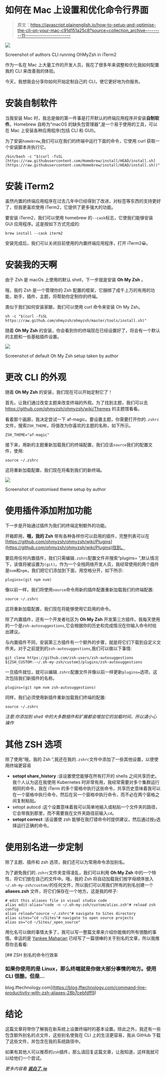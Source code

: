 # 如何在 Mac 上设置和优化命令行界面

> 原文：<https://javascript.plainenglish.io/how-to-setup-and-optimise-the-cli-on-your-mac-c91d151a25c8?source=collection_archive---------11----------------------->

![](img/28f4c177c22b27aa81056254c122cbd9.png)

Screenshot of authors CLI running OhMyZsh in iTerm2

作为一名在 Mac 上大量工作的开发人员，我花了很多年来调整和优化我如何配置我的 CLI 来改善我的体验。

今天，我想我会分享你如何开始定制自己的 CLI，使它更好地为你服务。

# 安装自制软件

当我安装 Mac 时，我总是做的第一件事是打开默认的终端应用程序并安装**自制软件**。Homebrew 自称为“macOS 的缺失包管理器”,是一个易于使用的工具，可以在 Mac 上安装各种应用程序(包括 CLI 和 GUI)。

为了安装`homebrew`,我们可以在我们的终端中运行下面的命令，它使用 curl 获取一个安装脚本并执行它。

```
/bin/bash -c "$(curl -fsSL [https://raw.githubusercontent.com/Homebrew/install/HEAD/install.sh](https://raw.githubusercontent.com/Homebrew/install/HEAD/install.sh))"
```

# 安装 iTerm2

虽然内置的终端应用程序在过去几年中已经得到了改进，对标签等东西的支持更好了，但我更喜欢使用 iTerm2，它提供了更多强大的功能。

要安装 iTerm2，我们可以使用 homebrew 的`--cask`标志，它使我们能够安装 GUI 应用程序。这是按如下方式完成的:

```
brew install --cask iterm2
```

安装完成后，我们可以关闭目前使用的内置终端应用程序，打开 iTerm2😀。

# 安装我的天啊

由于 Zsh 是 macOs 上使用的默认 shell，下一步就是安装 **Oh My Zsh** 。

哦，我的 Zsh 是一个管理你的 Zsh 配置的框架，它捆绑了成千上万的有用的功能，助手，插件，主题，将帮助你定制你的终端。

类似于我们如何安装家酿，我们可以使用 curl 命令来安装 Oh My Zsh。

```
sh -c "$(curl -fsSL https://raw.github.com/ohmyzsh/ohmyzsh/master/tools/install.sh)"
```

随着 **Oh My Zsh** 的安装，你会看到你的终端现在已经设置好了，将会有一个默认的主题和一些基础插件设置。

![](img/94bd7ad54dbde0170a247c06056a3bba.png)

Screenshot of default Oh My Zsh setup taken by author

# 更改 CLI 的外观

随着 **Oh My Zsh** 的安装，我们现在可以开始定制它了！

首先，让我们通过改变主题来改变终端的外观。为了找到主题，我们可以去 https://github.com/ohmyzsh/ohmyzsh/wiki/Themes 的主题馆看看。

看着那个画廊，我决定尝试一下 af-magic。要设置主题，你需要打开你的`.zshrc`文件，搜索`ZSH_THEME`，将值改为你喜欢的主题的名称，如下所示。

```
ZSH_THEME="af-magic"
```

接下来，用新的主题重新加载我们的终端配置，我们应该`source`我们的配置文件，使用:

```
source ~/.zshrc
```

这将重新加载配置，我们现在将看到我们的新终端。

![](img/4e9c0227f60281f38d342862cc9670c8.png)

Screenshot of customised theme setup by author

# 使用插件添加附加功能

下一步是开始通过插件为我们的终端定制额外的功能。

开箱即用，**哦，我的 Zsh** 带有各种各样你可以启用的插件，完整列表可以在[https://github.com/ohmyzsh/ohmyzsh/wiki/Plugins](https://github.com/ohmyzsh/ohmyzsh/wiki/Plugins)找到。

要启用任何内置插件，我们只需编辑`.zshrc`配置文件并搜索“plugins= ”,默认情况下，该值将被设置为`(git)`。作为一个全栈网络开发人员，我经常使用的两个插件是`nvm`和`npm`，我们把它们添加到下面，用空格分开，如下所示:

```
plugins=(git npm nvm)
```

像以前一样，我们将使用`source`命令用新的插件配置重新加载我们的终端配置:

```
source ~/.zshrc
```

这将重新加载配置，我们现在将能够使用它启用的命令。

除了内置插件，还有一个开发者社区为 **Oh My Zsh** 开发第三方插件。我每天使用的一个是`zsh-autosuggestions`,它会根据你的历史和完成情况在你输入命令时给出建议。

与内置插件不同，安装第三方插件有一个额外的步骤，就是将它们下载到自定义文件夹。对于之前提到的`zsh-autosuggestions`,我们可以做以下事情:

```
git clone https://github.com/zsh-users/zsh-autosuggestions ${ZSH_CUSTOM:-~/.oh-my-zsh/custom}/plugins/zsh-autosuggestions
```

一旦插件就位，就可以编辑`.zshrc`配置文件并像以前一样更新` plugins= `选项，这次包括我们新插件的名称。

```
plugins=(git npm nvm zsh-autosuggestions)
```

同样，我们必须使用新插件重新加载我们终端的配置:

```
source ~/.zshrc
```

*注意:你添加到 shell 中的大多数插件和扩展都会增加它的加载时间，所以请小心操作*

# 其他 ZSH 选项

除了使用“哦，我的 Zsh ”,我还在我的`.zshrc`文件中添加了一些其他设置，以使使用终端更容易

*   **setopt share_history** :该设置使您能够在所有打开的 shells 之间共享历史。我个人认为这在我使用 Kubernetes 时非常有用，我经常需要对多个集群运行相同的命令，我在 iTerm 的多个窗格中执行这些命令，共享历史意味着我可以在一个窗格中执行命令，然后在另一个窗格中执行命令，而不必在两个窗格之间复制粘贴。
*   setopt autocd :这个设置意味着我可以简单地输入或粘贴一个文件夹的路径，它会带我到那里，而不需要我在文件夹路径前输入`cd`。
*   **setopt correct** :该设置使 zsh 能够在我打错命令时提供建议，然后通过按`y`选择运行正确的命令。

# 使用别名进一步定制

除了主题、插件和 zsh 选项，我们还可以为常用命令添加别名。

为了避免我们的`.zshrc`文件夹变得凌乱，我们可以利用 **Oh My Zsh** 中的一个特性，将它们放在自己的文件中。哦，我的 Zsh 将自动加载我们按字母顺序放入`~/.oh-my-zsh/custom/`的任何文件，所以我们可以用我们所有的别名创建一个 **aliases.zsh** 文件，将它们保存在一个地方。这是我的样子:

```
# edit this aliases file in visual studio code
alias edit-alias="code -n ~/.oh-my-zsh/custom/alias.zsh"# reload zsh config
alias reload="source ~/.zshrc"# navigate to Sites directory
alias sites="cd ~/Sites"# navigate to open source projects
alias os="cd ~/Sites/_open_source"
```

用化名可以做的事情太多了，我可以写一整篇文章来介绍你能做的所有很酷的事情。幸运的是 [Yankee Maharjan](https://medium.com/u/348042aca5a2?source=post_page-----c91d151a25c8--------------------------------) 已经写了一篇很棒的关于别名的文章，所以我推荐你去看看:

[](https://blog.lftechnology.com/command-line-productivity-with-zsh-aliases-28b7cebfdff9) [## ZSH 别名的命令行效率

### 如果你使用的是 Linux，那么终端就是你做大部分事情的地方。使用 CLI 很酷，但是…

blog.lftechnology.com](https://blog.lftechnology.com/command-line-productivity-with-zsh-aliases-28b7cebfdff9) 

# 结论

这篇文章将带你了解我在新系统上设置终端时的基本设置。除此之外，我还有一些包含额外别名的点文件，这些别名使我在 CLI 上的生活更容易，我从 GitHub 下载了这些文件，并包含在我的系统路径中。

如果有其他人可以推荐的`zsh`插件，那么请回复这篇文章，让我知道，这样我就可以给他们一个尝试。

*更多内容看* [***说白了. io***](http://plainenglish.io)